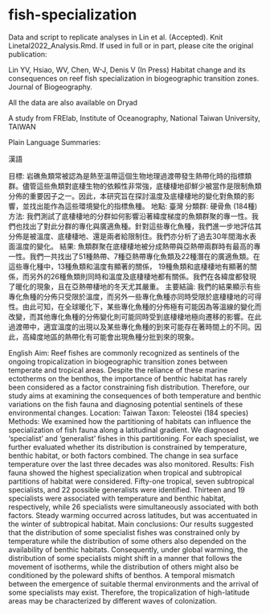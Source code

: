 # fish-specialization
Data and script to replicate analyses in Lin et al. (Accepted). Knit Linetal2022_Analysis.Rmd. If used in full or in part, please cite the original publication:

Lin YV, Hsiao, WV, Chen, W-J, Denis V (In Press) Habitat change and its consequences on reef fish specialization in biogeographic transition zones. Journal of Biogeography. 

All the data are also available on Dryad

A study from FRElab, Institute of Oceanography, National Taiwan University, TAIWAN

Plain Language Summaries:

漢語 

目標: 岩礁魚類常被認為是熱至溫帶這個生物地理過渡帶發生熱帶化時的指標類群。儘管這些魚類對底棲生物的依賴性非常強，底棲棲地卻鮮少被當作是限制魚類分佈的重要因子之一。因此，本研究旨在探討溫度及底棲棲地的變化對魚類的影響，並找出能作為這些環境變化的指標魚種。
地點: 臺灣
分類群: 硬骨魚 (184種)
方法: 我們測試了底棲棲地的分群如何影響沿著緯度梯度的魚類群聚的專一性。我們也找出了對此分群的專化與廣適魚種。針對這些專化魚種，我們進一步地評估其分佈是被溫度、底棲棲地、還是兩者給限制住。我們亦分析了過去30年間海水表面溫度的變化。
結果: 魚類群聚在底棲棲地被分成熱帶與亞熱帶兩群時有最高的專一性。我們一共找出了51種熱帶、7種亞熱帶專化魚類及22種潛在的廣適魚類。在這些專化種中，13種魚類和溫度有顯著的關係， 19種魚類和底棲棲地有顯著的關係，而另外的26種魚類則同時和溫度及底棲棲地都有關係。我們在各緯度都發現了暖化的現象，且在亞熱帶棲地的冬天尤其嚴重。
主要結論: 我們的結果顯示有些專化魚種的分佈只受限於溫度，而另外一些專化魚種亦同時受限於底棲棲地的可得性。由此可知，在全球暖化下，某些專化魚種的分佈極有可能因為等溫線的變化而改變，而其他專化魚種的分佈變化則可能同時受到底棲棲地極向遷移的影響。在此過渡帶中，適宜溫度的出現以及某些專化魚種的到來可能存在著時間上的不同。因此，高緯度地區的熱帶化有可能會出現魚種分批到來的現象。


English
Aim: Reef fishes are commonly recognized as sentinels of the ongoing tropicalization in biogeographic transition zones between temperate and tropical areas. Despite the reliance of these marine ectotherms on the benthos, the importance of benthic habitat has rarely been considered as a factor constraining fish distribution. Therefore, our study aims at examining the consequences of both temperature and benthic variations on the fish fauna and diagnosing potential sentinels of these environmental changes.
Location: Taiwan
Taxon: Teleostei (184 species)
Methods: We examined how the partitioning of habitats can influence the specialization of fish fauna along a latitudinal gradient. We diagnosed ‘specialist’ and ‘generalist’ fishes in this partitioning. For each specialist, we further evaluated whether its distribution is constrained by temperature, benthic habitat, or both factors combined. The change in sea surface temperature over the last three decades was also monitored.
Results: Fish fauna showed the highest specialization when tropical and subtropical partitions of habitat were considered. Fifty-one tropical, seven subtropical specialists, and 22 possible generalists were identified. Thirteen and 19 specialists were associated with temperature and benthic habitat, respectively, while 26 specialists were simultaneously associated with both factors. Steady warming occurred across latitudes, but was accentuated in the winter of subtropical habitat.
Main conclusions: Our results suggested that the distribution of some specialist fishes was constrained only by temperature while the distribution of some others also depended on the availability of benthic habitats. Consequently, under global warming, the distribution of some specialists might shift in a manner that follows the movement of isotherms, while the distribution of others might also be conditioned by the poleward shifts of benthos. A temporal mismatch between the emergence of suitable thermal environments and the arrival of some specialists may exist. Therefore, the tropicalization of high-latitude areas may be characterized by different waves of colonization.
